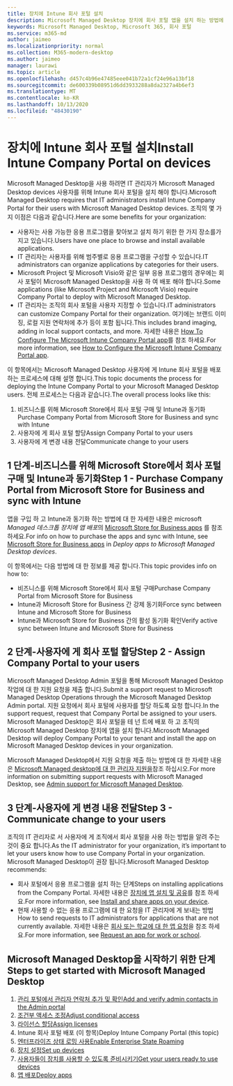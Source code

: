 ```yaml
---
title: 장치에 Intune 회사 포털 설치
description: Microsoft Managed Desktop 장치에 회사 포털 앱을 설치 하는 방법에 대 한 정보
keywords: Microsoft Managed Desktop, Microsoft 365, 회사 포털
ms.service: m365-md
author: jaimeo
ms.localizationpriority: normal
ms.collection: M365-modern-desktop
ms.author: jaimeo
manager: laurawi
ms.topic: article
ms.openlocfilehash: d457c4b96e47485eee041b72a1cf24e96a13bf18
ms.sourcegitcommit: de600339b08951d6dd3933288a8da2327a4b6ef3
ms.translationtype: MT
ms.contentlocale: ko-KR
ms.lasthandoff: 10/13/2020
ms.locfileid: "48430190"
---
```

# <a name="install-intune-company-portal-on-devices"></a><span data-ttu-id="83863-104">장치에 Intune 회사 포털 설치</span><span class="sxs-lookup"><span data-stu-id="83863-104">Install Intune Company Portal on devices</span></span>

<span data-ttu-id="83863-105">Microsoft Managed Desktop을 사용 하려면 IT 관리자가 Microsoft Managed Desktop devices 사용자를 위해 Intune 회사 포털을 설치 해야 합니다.</span><span class="sxs-lookup"><span data-stu-id="83863-105">Microsoft Managed Desktop requires that IT administrators install Intune Company Portal for their users with Microsoft Managed Desktop devices.</span></span> <span data-ttu-id="83863-106">조직의 몇 가지 이점은 다음과 같습니다.</span><span class="sxs-lookup"><span data-stu-id="83863-106">Here are some benefits for your organization:</span></span>
- <span data-ttu-id="83863-107">사용자는 사용 가능한 응용 프로그램을 찾아보고 설치 하기 위한 한 가지 장소를가지고 있습니다.</span><span class="sxs-lookup"><span data-stu-id="83863-107">Users have one place to browse and install available applications.</span></span> 
- <span data-ttu-id="83863-108">IT 관리자는 사용자를 위해 범주별로 응용 프로그램을 구성할 수 있습니다.</span><span class="sxs-lookup"><span data-stu-id="83863-108">IT administrators can organize applications by categories for their users.</span></span>  
- <span data-ttu-id="83863-109">Microsoft Project 및 Microsoft Visio와 같은 일부 응용 프로그램의 경우에는 회사 포털이 Microsoft Managed Desktop을 사용 하 여 배포 해야 합니다.</span><span class="sxs-lookup"><span data-stu-id="83863-109">Some applications (like Microsoft Project and Microsoft Visio) require Company Portal to deploy with Microsoft Managed Desktop.</span></span>
- <span data-ttu-id="83863-110">IT 관리자는 조직의 회사 포털을 사용자 지정할 수 있습니다.</span><span class="sxs-lookup"><span data-stu-id="83863-110">IT administrators can customize Company Portal for their organization.</span></span> <span data-ttu-id="83863-111">여기에는 브랜드 이미징, 로컬 지원 연락처에 추가 등이 포함 됩니다.</span><span class="sxs-lookup"><span data-stu-id="83863-111">This includes brand imaging, adding in local support contacts, and more.</span></span> <span data-ttu-id="83863-112">자세한 내용은 [How To Configure The Microsoft Intune Company Portal app](https://docs.microsoft.com/intune/company-portal-app)를 참조 하세요.</span><span class="sxs-lookup"><span data-stu-id="83863-112">For more information, see [How to Configure the Microsoft Intune Company Portal app](https://docs.microsoft.com/intune/company-portal-app).</span></span>   

<span data-ttu-id="83863-113">이 항목에서는 Microsoft Managed Desktop 사용자에 게 Intune 회사 포털을 배포 하는 프로세스에 대해 설명 합니다.</span><span class="sxs-lookup"><span data-stu-id="83863-113">This topic documents the process for deploying the Intune Company Portal to your Microsoft Managed Desktop users.</span></span> <span data-ttu-id="83863-114">전체 프로세스는 다음과 같습니다.</span><span class="sxs-lookup"><span data-stu-id="83863-114">The overall process looks like this:</span></span>
1. <span data-ttu-id="83863-115">비즈니스를 위해 Microsoft Store에서 회사 포털 구매 및 Intune과 동기화</span><span class="sxs-lookup"><span data-stu-id="83863-115">Purchase Company Portal from Microsoft Store for Business and sync with Intune</span></span>
2. <span data-ttu-id="83863-116">사용자에 게 회사 포털 할당</span><span class="sxs-lookup"><span data-stu-id="83863-116">Assign Company Portal to your users</span></span>
3. <span data-ttu-id="83863-117">사용자에 게 변경 내용 전달</span><span class="sxs-lookup"><span data-stu-id="83863-117">Communicate change to your users</span></span>

## <a name="step-1---purchase-company-portal-from-microsoft-store-for-business-and-sync-with-intune"></a><span data-ttu-id="83863-118">1 단계-비즈니스를 위해 Microsoft Store에서 회사 포털 구매 및 Intune과 동기화</span><span class="sxs-lookup"><span data-stu-id="83863-118">Step 1 - Purchase Company Portal from Microsoft Store for Business and sync with Intune</span></span>
<span data-ttu-id="83863-119">앱을 구입 하 고 Intune과 동기화 하는 방법에 대 한 자세한 내용은 microsoft *Managed 데스크톱 장치에 앱 배포*의 [Microsoft Store for Business apps](deploy-apps.md#msfb-apps) 를 참조 하세요.</span><span class="sxs-lookup"><span data-stu-id="83863-119">For info on how to purchase the apps and sync with Intune, see [Microsoft Store for Business apps](deploy-apps.md#msfb-apps) in *Deploy apps to Microsoft Managed Desktop devices*.</span></span>

<span data-ttu-id="83863-120">이 항목에서는 다음 방법에 대 한 정보를 제공 합니다.</span><span class="sxs-lookup"><span data-stu-id="83863-120">This topic provides info on how to:</span></span> 
- <span data-ttu-id="83863-121">비즈니스를 위해 Microsoft Store에서 회사 포털 구매</span><span class="sxs-lookup"><span data-stu-id="83863-121">Purchase Company Portal from Microsoft Store for Business</span></span> 
- <span data-ttu-id="83863-122">Intune과 Microsoft Store for Business 간 강제 동기화</span><span class="sxs-lookup"><span data-stu-id="83863-122">Force sync between Intune and Microsoft Store for Business</span></span>
- <span data-ttu-id="83863-123">Intune과 Microsoft Store for Business 간의 활성 동기화 확인</span><span class="sxs-lookup"><span data-stu-id="83863-123">Verify active sync between Intune and Microsoft Store for Business</span></span> 

## <a name="step-2---assign-company-portal-to-your-users"></a><span data-ttu-id="83863-124">2 단계-사용자에 게 회사 포털 할당</span><span class="sxs-lookup"><span data-stu-id="83863-124">Step 2 - Assign Company Portal to your users</span></span>
<span data-ttu-id="83863-125">Microsoft Managed Desktop Admin 포털을 통해 Microsoft Managed Desktop 작업에 대 한 지원 요청을 제출 합니다.</span><span class="sxs-lookup"><span data-stu-id="83863-125">Submit a support request to Microsoft Managed Desktop Operations through the Microsoft Managed Desktop Admin portal.</span></span> <span data-ttu-id="83863-126">지원 요청에서 회사 포털에 사용자를 할당 하도록 요청 합니다.</span><span class="sxs-lookup"><span data-stu-id="83863-126">In the support request, request that Company Portal be assigned to your users.</span></span> <span data-ttu-id="83863-127">Microsoft Managed Desktop은 회사 포털을 테 넌 트에 배포 하 고 조직의 Microsoft Managed Desktop 장치에 앱을 설치 합니다.</span><span class="sxs-lookup"><span data-stu-id="83863-127">Microsoft Managed Desktop will deploy Company Portal to your tenant and install the app on Microsoft Managed Desktop devices in your organization.</span></span>

<span data-ttu-id="83863-128">Microsoft Managed Desktop에서 지원 요청을 제출 하는 방법에 대 한 자세한 내용은 [Microsoft Managed desktop에 대 한 관리자 지원을](../working-with-managed-desktop/admin-support.md)참조 하십시오.</span><span class="sxs-lookup"><span data-stu-id="83863-128">For more information on submitting support requests with Microsoft Managed Desktop, see [Admin support for Microsoft Managed Desktop](../working-with-managed-desktop/admin-support.md).</span></span>

## <a name="step-3---communicate-change-to-your-users"></a><span data-ttu-id="83863-129">3 단계-사용자에 게 변경 내용 전달</span><span class="sxs-lookup"><span data-stu-id="83863-129">Step 3 - Communicate change to your users</span></span>
<span data-ttu-id="83863-130">조직의 IT 관리자로 서 사용자에 게 조직에서 회사 포털을 사용 하는 방법을 알려 주는 것이 중요 합니다.</span><span class="sxs-lookup"><span data-stu-id="83863-130">As the IT administrator for your organization, it’s important to let your users know how to use Company Portal in your organization.</span></span> <span data-ttu-id="83863-131">Microsoft Managed Desktop이 권장 됩니다.</span><span class="sxs-lookup"><span data-stu-id="83863-131">Microsoft Managed Desktop recommends:</span></span>
- <span data-ttu-id="83863-132">회사 포털에서 응용 프로그램을 설치 하는 단계</span><span class="sxs-lookup"><span data-stu-id="83863-132">Steps on installing applications from the Company Portal.</span></span> <span data-ttu-id="83863-133">자세한 내용은 [장치에 앱 설치 및 공유](https://docs.microsoft.com/intune-user-help/install-apps-cpapp-windows)를 참조 하세요.</span><span class="sxs-lookup"><span data-stu-id="83863-133">For more information, see [Install and share apps on your device](https://docs.microsoft.com/intune-user-help/install-apps-cpapp-windows).</span></span>
- <span data-ttu-id="83863-134">현재 사용할 수 없는 응용 프로그램에 대 한 요청을 IT 관리자에 게 보내는 방법</span><span class="sxs-lookup"><span data-stu-id="83863-134">How to send requests to IT administrators for applications that are not currently available.</span></span> <span data-ttu-id="83863-135">자세한 내용은 [회사 또는 학교에 대 한 앱 요청](https://docs.microsoft.com/intune-user-help/install-apps-cpapp-windows#request-an-app-for-work-or-school)을 참조 하세요.</span><span class="sxs-lookup"><span data-stu-id="83863-135">For more information, see [Request an app for work or school](https://docs.microsoft.com/intune-user-help/install-apps-cpapp-windows#request-an-app-for-work-or-school).</span></span>  

## <a name="steps-to-get-started-with-microsoft-managed-desktop"></a><span data-ttu-id="83863-136">Microsoft Managed Desktop을 시작하기 위한 단계</span><span class="sxs-lookup"><span data-stu-id="83863-136">Steps to get started with Microsoft Managed Desktop</span></span>

1. [<span data-ttu-id="83863-137">관리 포털에서 관리자 연락처 추가 및 확인</span><span class="sxs-lookup"><span data-stu-id="83863-137">Add and verify admin contacts in the Admin portal</span></span>](add-admin-contacts.md)
2. [<span data-ttu-id="83863-138">조건부 액세스 조정</span><span class="sxs-lookup"><span data-stu-id="83863-138">Adjust conditional access</span></span>](conditional-access.md)
3. [<span data-ttu-id="83863-139">라이선스 할당</span><span class="sxs-lookup"><span data-stu-id="83863-139">Assign licenses</span></span>](assign-licenses.md)
4. <span data-ttu-id="83863-140">Intune 회사 포털 배포 (이 항목)</span><span class="sxs-lookup"><span data-stu-id="83863-140">Deploy Intune Company Portal (this topic)</span></span>
5. [<span data-ttu-id="83863-141">엔터프라이즈 상태 로밍 사용</span><span class="sxs-lookup"><span data-stu-id="83863-141">Enable Enterprise State Roaming</span></span>](enterprise-state-roaming.md)
6. [<span data-ttu-id="83863-142">장치 설정</span><span class="sxs-lookup"><span data-stu-id="83863-142">Set up devices</span></span>](set-up-devices.md)
7. [<span data-ttu-id="83863-143">사용자들이 장치를 사용할 수 있도록 준비시키기</span><span class="sxs-lookup"><span data-stu-id="83863-143">Get your users ready to use devices</span></span>](get-started-devices.md)
8. [<span data-ttu-id="83863-144">앱 배포</span><span class="sxs-lookup"><span data-stu-id="83863-144">Deploy apps</span></span>](deploy-apps.md)
